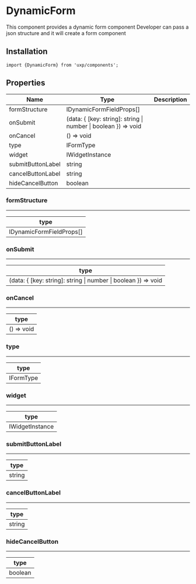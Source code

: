 # DynamicForm




This component provides a dynamic form component
Developer can pass a json structure and it will create a form component


## Installation



```tsx
import {DynamicForm} from 'uxp/components';
```

## Properties

|Name|Type|Description|
|-|-|-|
|formStructure|IDynamicFormFieldProps[]||
|onSubmit|(data: { [key: string]: string \| number \| boolean }) => void||
|onCancel|() => void||
|type|IFormType||
|widget|IWidgetInstance||
|submitButtonLabel|string||
|cancelButtonLabel|string||
|hideCancelButton|boolean||
### formStructure



---





|type|
|-|
|IDynamicFormFieldProps[]|
### onSubmit



---





|type|
|-|
|(data: { [key: string]: string \| number \| boolean }) => void|
### onCancel



---





|type|
|-|
|() => void|
### type



---





|type|
|-|
|IFormType|
### widget



---





|type|
|-|
|IWidgetInstance|
### submitButtonLabel



---





|type|
|-|
|string|
### cancelButtonLabel



---





|type|
|-|
|string|
### hideCancelButton



---





|type|
|-|
|boolean|

